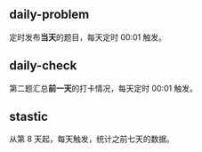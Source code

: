 ## daily-problem

定时发布**当天**的题目，每天定时 00:01 触发。

## daily-check

第二题汇总**前一天**的打卡情况，每天定时 00:01 触发。

## stastic

从第 8 天起，每天触发，统计之前七天的数据。
